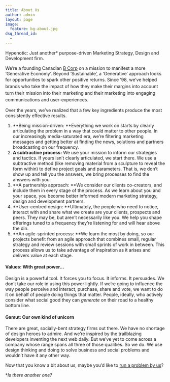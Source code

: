 ```yaml
---
title: About Us
author: admin
layout: page
image:
  feature: bg-about.jpg
dsq_thread_id:
  - 
---
```

Hypenotic: Just another* purpose-driven Marketing Strategy, Design and Development firm.

We&#8217;re a founding Canadian [B Corp][1] on a mission to manifest a more &#8216;Generative Economy&#8217;. Beyond &#8216;Sustainable&#8217;, a &#8216;Generative&#8217; approach looks for opportunities to spark other positive returns. <span style="font-size: 1em; line-height: 1.5em;">Since &#8217;98, we&#8217;ve helped brands who take the impact of how they make their margins into account turn their mission into their marketing and their marketing into engaging communications and user-experiences.</span>

Over the years, we&#8217;ve realized that a few key ingredients produce the most consistently effective results.

1.  **Being mission-driven: **Everything we work on starts by clearly articulating the problem in a way that could matter to other people. In our increasingly media-saturated era, we&#8217;re filtering marketing messages and getting better at finding the news, solutions and partners broadcasting on our frequency.
2.  **A subtractive process:** We use your mission to inform our strategies and tactics. If yours isn&#8217;t clearly articulated, we start there. We use a subtractive method (like removing material from a sculpture to reveal the form within) to define project goals and parameters. That is, we don&#8217;t show up and tell you the answers, we bring processes to find the answers with you.
3.  **A partnership approach: **We consider our clients co-creators, and include them in every stage of the process. As we learn about you and your space, you become better informed modern marketing strategy, design and development partners.
4.  **User-centred design: **Ultimately, the people who need to notice, interact with and share what we create are your clients, prospects and peers. They may be, but aren&#8217;t necessarily like you. We help you shape offerings tuned to a frequency they&#8217;re listening for and will hear above the din.
5.  **An agile-sprinted process: **We learn the most by doing, so our projects benefit from an agile approach that combines small, regular strategy and review sessions with small sprints of work in between. This process allows us to take advantage of inspiration as it arises and delivers value at each stage.

#### Values: With great power&#8230;

Design is a powerful tool. It forces you to focus. It informs. It persuades. We don&#8217;t take our role in using this power lightly. If we&#8217;re going to influence the way people perceive and interact, purchase, share and vote, we want to do it on behalf of people doing things that matter. People, ideally, who actively consider what social good they can *generate* on their road to a healthy bottom line.

#### Gamut: Our own kind of unicorn

There are great, socially-bent strategy firms out there. We have no shortage of design heroes to admire. And we&#8217;re inspired by the trailblazing developers inventing the next web daily. But we&#8217;ve yet to come across a company whose range spans all three of those qualities. So we do. We use design thinking and doing to solve business and social problems and wouldn&#8217;t have it any other way.

Now that you know a bit about us, maybe you&#8217;d like to [run a problem by us][2]?

**Is there another one?*

 [1]: http://www.bcorporation.net/
 [2]: http://hypenotic.com/contact/ "Contact"